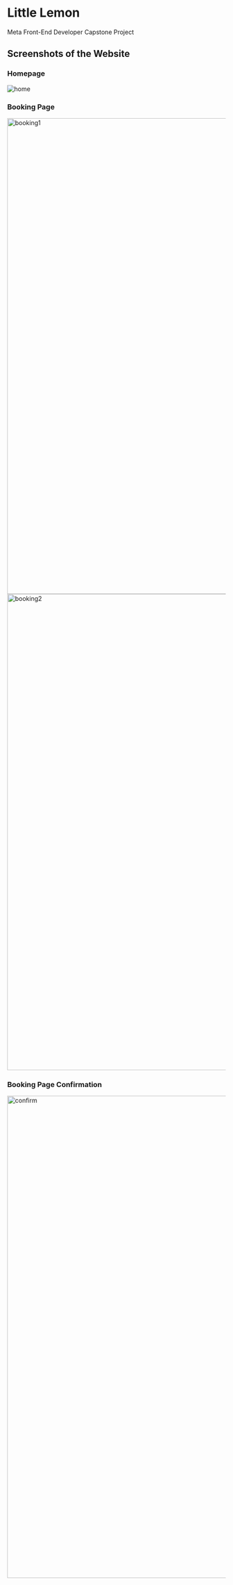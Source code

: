 # Little Lemon

Meta Front-End Developer Capstone Project

## Screenshots of the Website

### Homepage
![home](https://github.com/user-attachments/assets/b87ca21d-71cc-4115-8334-6938230c348e)

### Booking Page
<img width="1096" alt="booking1" src="https://github.com/user-attachments/assets/d6389c72-88a7-482b-b1ff-65d5e00b40c7">
<img width="1097" alt="booking2" src="https://github.com/user-attachments/assets/965dc1f1-3d17-458f-a28f-769265d8981b">

### Booking Page Confirmation
<img width="1111" alt="confirm" src="https://github.com/user-attachments/assets/5dbd67be-7a39-4ba7-bdc1-5e46338400ed">
